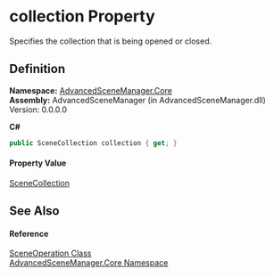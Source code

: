 # collection Property


Specifies the collection that is being opened or closed.



## Definition
**Namespace:** <a href="N_AdvancedSceneManager_Core">AdvancedSceneManager.Core</a>  
**Assembly:** AdvancedSceneManager (in AdvancedSceneManager.dll) Version: 0.0.0.0

**C#**
``` C#
public SceneCollection collection { get; }
```



#### Property Value
<a href="T_AdvancedSceneManager_Models_SceneCollection">SceneCollection</a>

## See Also


#### Reference
<a href="T_AdvancedSceneManager_Core_SceneOperation">SceneOperation Class</a>  
<a href="N_AdvancedSceneManager_Core">AdvancedSceneManager.Core Namespace</a>  
